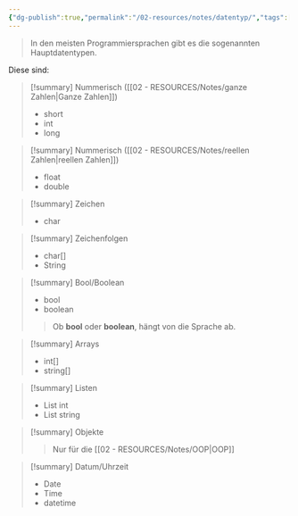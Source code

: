 ```yaml
---
{"dg-publish":true,"permalink":"/02-resources/notes/datentyp/","tags":["code","empty"]}
---
```


>In den meisten Programmiersprachen gibt es die sogenannten Hauptdatentypen.

Diese sind:

>[!summary] Nummerisch ([[02 - RESOURCES/Notes/ganze Zahlen\|Ganze Zahlen]])
>- short
>- int
>- long

>[!summary] Nummerisch ([[02 - RESOURCES/Notes/reellen Zahlen\|reellen Zahlen]])
>- float
>- double

>[!summary] Zeichen
>- char


>[!summary] Zeichenfolgen
>- char[]
>- String


>[!summary] Bool/Boolean
>- bool
>- boolean
>> Ob **bool** oder **boolean**, hängt von die Sprache ab. 


>[!summary] Arrays
>- int[]
>- string[]


>[!summary] Listen 
>- List int 
>- List string


>[!summary] Objekte
  >> Nur für die [[02 - RESOURCES/Notes/OOP\|OOP]]
  
>[!summary] Datum/Uhrzeit
>- Date
>- Time
>- datetime